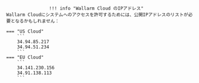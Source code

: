 					!!! info "Wallarm Cloud のIPアドレス"
    Wallarm Cloudにシステムへのアクセスを許可するためには、公開IPアドレスのリストが必要となるかもしれません：

    === "US Cloud"
        ```
        34.94.85.217
        34.94.51.234
        ```
    === "EU Cloud"
        ```
        34.141.230.156
        34.91.138.113
        ```